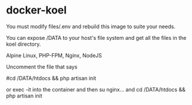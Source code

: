 # docker-koel

You must modify files/.env and rebuild this image to suite your needs.

You can expose /DATA to your host's file system and get all the files in the koel directory.

Alpine Linux, PHP-FPM, Nginx, NodeJS

Uncomment the file that says

#cd /DATA/htdocs && php artisan init

or exec -it into the container and then su nginx... and cd /DATA/htdocs && php artisan init
